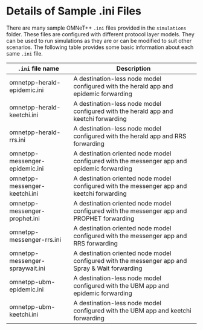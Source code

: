 # Details of Sample .ini Files

There are many sample OMNeT++ `.ini` files provided in the `simulations` folder. These files
are configured with different protocol layer models. They can be used to run simulations as
they are or can be modified to suit other scenarios. The following table provides some
basic information about each same `.ini` file.


|        `.ini` file name            |               Description                     | 
|         ---------------            |               -----------                     | 
| omnetpp-herald-epidemic.ini        | A destination-less node model configured with the herald app and epidemic forwarding  |
| omnetpp-herald-keetchi.ini         | A destination-less node model configured with the herald app and keetchi forwarding  |
| omnetpp-herald-rrs.ini             | A destination-less node model configured with the herald app and RRS forwarding  |
| omnetpp-messenger-epidemic.ini     | A destination oriented node model configured with the messenger app and epidemic forwarding  |
| omnetpp-messenger-keetchi.ini      | A destination oriented node model configured with the messenger app and keetchi forwarding |
| omnetpp-messenger-prophet.ini      | A destination oriented node model configured with the messenger app and PROPHET forwarding |
| omnetpp-messenger-rrs.ini          | A destination oriented node model configured with the messenger app and RRS forwarding |
| omnetpp-messenger-spraywait.ini    | A destination oriented node model configured with the messenger app and Spray & Wait forwarding |
| omnetpp-ubm-epidemic.ini           | A destination-less node model configured with the UBM app and epidemic forwarding |
| omnetpp-ubm-keetchi.ini            | A destination-less node model configured with the UBM app and keetchi forwarding |


